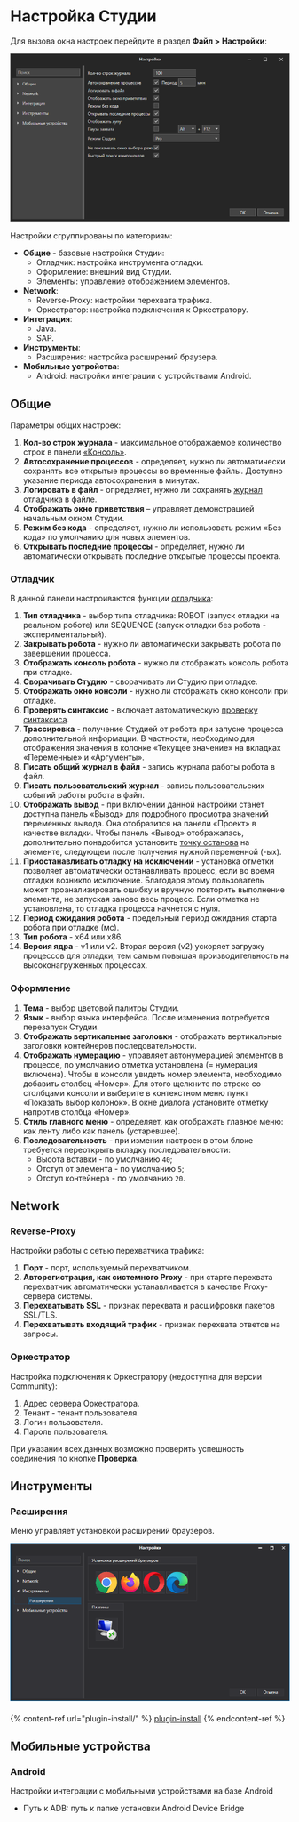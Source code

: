 # Настройка Cтудии

Для вызова окна настроек перейдите в раздел **Файл > Настройки**:

![](<../../.gitbook/assets/studio-settings.png>)

Настройки сгруппированы по категориям:

* **Общие** - базовые настройки Студии:
  * Отладчик: настройка инструмента отладки.
  * Оформление: внешний вид Студии.
  * Элементы: управление отображением элементов.
* **Network**:
  * Reverse-Proxy: настройки перехвата трафика.
  * Оркестратор: настройка подключения к Оркестратору.
* **Интеграция**:
  * Java.
  * SAP.
* **Инструменты**:
  * Расширения: настройка расширений браузера.
* **Мобильные устройства**:
  * Android: настройки интеграции с устройствами Android.

## Общие

Параметры общих настроек:

1. **Кол-во строк журнала** - максимальное отображаемое количество строк в панели [«Консоль»](https://docs.primo-rpa.ru/primo-rpa/primo-studio/process/debug#konsol).
2. **Автосохранение процессов** - определяет, нужно ли автоматически сохранять все открытые процессы во временные файлы. Доступно указание периода автосохранения в минутах.
3. **Логировать в файл** - определяет, нужно ли сохранять [журнал](https://docs.primo-rpa.ru/primo-rpa/primo-studio/process/log) отладчика в файле.
4. **Отображать окно приветствия** – управляет демонстрацией начальным окном Студии.
5. **Режим без кода** - определяет, нужно ли использовать режим «Без кода» по умолчанию для новых элементов.
6. **Открывать последние процессы** - определяет, нужно ли автоматически открывать последние открытые процессы проекта.

### Отладчик

В данной панели настроиваются функции [отладчика](https://docs.primo-rpa.ru/primo-rpa/primo-studio/process/debug):

1. **Тип отладчика** - выбор типа отладчика: ROBOT (запуск отладки на реальном роботе) или SEQUENCE (запуск отладки без робота - экспериментальный).
2. **Закрывать робота** - нужно ли автоматически закрывать робота по завершении процесса.
3. **Отображать консоль робота** - нужно ли отображать консоль робота при отладке.
4. **Сворачивать Студию** - сворачивать ли Студию при отладке.
5. **Отображать окно консоли** - нужно ли отображать окно консоли при отладке.
6. **Проверять синтаксис** - включает автоматическую [проверку синтаксиса](https://docs.primo-rpa.ru/primo-rpa/primo-studio/projects/analyzer#dopolnitelno).
7. **Трассировка** - получение Студией от робота при запуске процесса дополнительной информации. В частности, необходимо для отображения значения в колонке «Текущее значение» на вкладках «Переменные» и «Аргументы».
8. **Писать общий журнал в файл** - запись журнала работы робота в файл.
9. **Писать пользовательский журнал** - запись пользовательских событий работы робота в файл.
10. **Отображать вывод** - при включении данной настройки станет доступна панель «Вывод» для подробного просмотра значений переменных вывода. Она отобразится на панели «Проект» в качестве вкладки. Чтобы панель «Вывод» отображалась, дополнительно понадобится установить [точку останова](https://docs.primo-rpa.ru/primo-rpa/primo-studio/process/debug#tochka-ostanova) на элементе, следующем после получения нужной переменной (-ых). 
11. **Приостанавливать отладку на исключении** - установка отметки позволяет автоматически останавливать процесс, если во время отладки возникло исключение. Благодаря этому пользователь может проанализировать ошибку и вручную повторить выполнение элемента, не запуская заново весь процесс. Если отметка не установлена, то отладка процесса начнется с нуля.
12. **Период ожидания робота** - предельный период ожидания старта робота при отладке (мс).
13. **Тип робота** - x64 или x86.
14. **Версия ядра** - v1 или v2. Вторая версия (v2) ускоряет загрузку процессов для отладки, тем самым повышая производительность на высоконагруженных процессах.

### Оформление

1. **Тема** - выбор цветовой палитры Студии.
2. **Язык** - выбор языка интерфейса. После изменения потребуется перезапуск Студии.
3. **Отображать вертикальные заголовки** - отображать вертикальные заголовки контейнеров последовательности.
4. **Отображать нумерацию** - управляет автонумерацией элементов в процессе, по умолчанию отметка установлена (= нумерация включена). Чтобы в консоли увидеть номер элемента, необходимо добавить столбец «Номер». Для этого щелкните по строке со столбцами консоли и выберите в контекстном меню пункт «Показать выбор колонок». В окне диалога установите отметку напротив столбца «Номер».
5. **Стиль главного меню** - определяет, как отображать главное меню: как ленту либо как панель (устаревшее).
6. **Последовательность** - при измении настроек в этом блоке требуется переоткрыть вкладку последовательности:
   * Высота вставки - по умолчанию `40`;
   * Отступ от элемента - по умолчанию `5`;
   * Отступ контейнера - по умолчанию `20`.

## Network

### Reverse-Proxy

Настройки работы с сетью перехватчика трафика:

1. **Порт** - порт, используемый перехватчиком.
2. **Авторегистрация, как системного Proxy** - при старте перехвата перехватчик автоматически устанавливается в качестве Proxy-сервера системы.
3. **Перехватывать SSL** - признак перехвата и расшифровки пакетов SSL/TLS.
4. **Перехватывать входящий трафик** - признак перехвата ответов на запросы.

### Оркестратор

Настройка подключения к Оркестратору (недоступна для версии Community):

1. Адрес сервера Оркестратора.
2. Тенант - тенант пользователя.
3. Логин пользователя.
4. Пароль пользователя.

При указании всех данных возможно проверить успешность соединения по кнопке **Проверка**.

## Инструменты

### Расширения
Меню управляет установкой расширений браузеров.

![](<../../.gitbook/assets/image (700).png>)

####

{% content-ref url="plugin-install/" %}
[plugin-install](plugin-install/)
{% endcontent-ref %}

## Мобильные устройства

### Android

Настройки интеграции с мобильными устройствами на базе Android

* Путь к ADB: путь к папке установки Android Device Bridge
